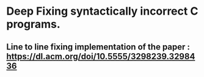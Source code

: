 # Deep Fixing syntactically incorrect C programs.
## Line to line fixing implementation of the paper : https://dl.acm.org/doi/10.5555/3298239.3298436
